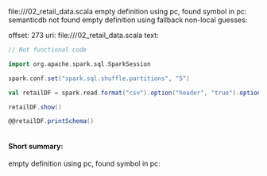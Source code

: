 file://<WORKSPACE>/02_retail_data.scala
empty definition using pc, found symbol in pc: 
semanticdb not found
empty definition using fallback
non-local guesses:

offset: 273
uri: file://<WORKSPACE>/02_retail_data.scala
text:
```scala
// Not functional code

import org.apache.spark.sql.SparkSession

spark.conf.set("spark.sql.shuffle.partitions", "5")

val retailDF = spark.read.format("csv").option("header", "true").option("inferSchema", "true").load("../data/retail-data/by-day/*.csv")

retailDF.show()

@@retailDF.printSchema()



```


#### Short summary: 

empty definition using pc, found symbol in pc: 